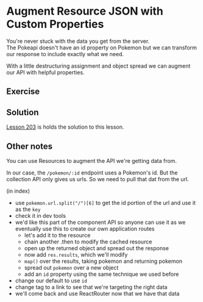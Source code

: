 # Augment Resource JSON with Custom Properties

You're never stuck with the data you get from the server.  
The Pokeapi doesn't have an id property on Pokemon but we can transform our response to include exactly what we need.

With a little destructuring assignment and object spread we can augment our API with helpful properties.

## Exercise

## Solution

[Lesson 203](../203) is holds the solution to this lesson.

## Other notes

You can use Resources to augment the API we're getting data from.

In our case, the `/pokemon/:id` endpoint uses a Pokemon's id.
But the collection API only gives us urls.
So we need to pull that dat from the url.

(in index)

- use `pokemon.url.split("/")[6]` to get the id portion of the url and use it as the `key`
- check it in dev tools
- we'd like this part of the component API so anyone can use it as we eventually use this to create our own application routes
  - let's add it to the resource
  - chain another .then to modify the cached resource
  - open up the returned object and spread out the response
  - now add `res.results`, which we'll modify
  - `map()` over the results, taking pokemon and returning pokemon
  - spread out `pokemon` over a new object
  - add an `id` property using the same technique we used before
- change our default to use `id`
- change tag to a link to see that we're targeting the right data
- we'll come back and use ReactRouter now that we have that data
